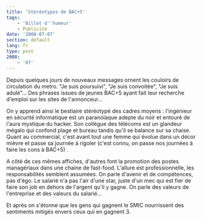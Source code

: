 ```yaml
---
title: 'Stéréotypes de BAC+5'
tags:
    - 'Billet d''humeur'
    - Publicité
date: '2008-07-07'
section: default
lang: fr
type: post
2008:
    - '07'
---
```


Depuis quelques jours de nouveaux messages ornent les couloirs de circulation du metro. "Je suis poursuivi", "Je suis convoitée", "Je suis adulé"… Des phrases issues de jeunes BAC+5 ayant fait leur recherche d'emploi sur les sites de l'annonceur…

On y apprend ainsi le bestiaire stéréotypé des cadres moyens&nbsp;: l'ingénieur en sécurité informatique est un paranoïaque adepte du noir et entouré de l'aura mystique du hacker. Son collègue des télécoms est un glandeur mégalo qui confond plage et bureau tandis qu'il se balance sur sa chaise. Quant au commercial, c'est avant tout une femme qui évolue dans un décor mièvre et passe sa journée à rigoler (c'est connu, on passe nos journées à faire les cons à BAC+5) .

A côté de ces mêmes affiches, d'autres font la promotion des postes managériaux dans une chaine de fast-food. L'allure est professionnelle, les responsabilités semblent assumées. On parle d'avenir et de compétences, pas d'égo. Le salarié n'a pas l'air d'une star, juste d'un mec qui est fier de faire son job en dehors de l'argent qu'il y gagne. On parle des valeurs de l'entreprise et des valeurs du salarié…

Et après on s'étonne que les gens qui gagnent le SMIC nourrissent des sentiments mitigés envers ceux qui en gagnent 3.